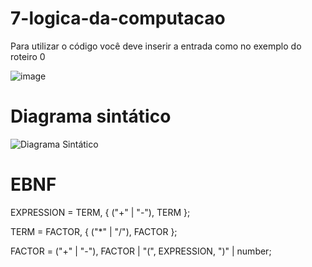 # 7-logica-da-computacao

Para utilizar o código você deve inserir a entrada como no exemplo do roteiro 0

![image](https://user-images.githubusercontent.com/38434902/109440618-aa973100-7a11-11eb-9e10-4f649c20e85a.png)

# Diagrama sintático

![Diagrama Sintático](https://raw.githubusercontent.com/RogerPina2/7-logica-da-computacao/main/DIagrama%20Sint%C3%A1tico.png?token=AJFHQVSBGYMD2XXWYGYNN2TALEB4W)

# EBNF
EXPRESSION = TERM, { ("+" | "-"), TERM };

TERM = FACTOR, { ("*" | "/"), FACTOR };

FACTOR = ("+" | "-"), FACTOR | "(", EXPRESSION, ")" | number;
